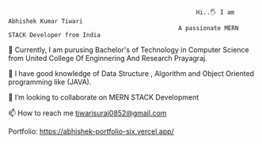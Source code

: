                                                          Hi..🖐 I am Abhishek Kumar Tiwari
                                                    A passionate MERN STACK Developer from India
🏫 Currently, I am purusing Bachelor's of Technology in Computer Science from United College Of Enginnering And Research Prayagraj.

📖 I have good knowledge of Data Structure , Algorithm and Object Oriented programming like (JAVA).

👯 I’m looking to collaborate on MERN STACK Development

📫 How to reach me tiwarisuraj0852@gmail.com

Portfolio: https://abhishek-portfolio-six.vercel.app/
